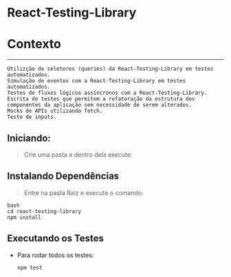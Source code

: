 

# React-Testing-Library
    
# Contexto

---

    Utilizção de seletores (queries) da React-Testing-Library em testes automatizados.
    Simulação de eventos com a React-Testing-Library em testes automatizados.
    Testes de fluxos lógicos assíncronos com a React-Testing-Library.
    Escrita de testes que permitem a refatoração da estrutura dos componentes da aplicação sem necessidade de serem alterados.
    Mocks de APIs utilizando fetch.
    Teste de inputs.
    
## Iniciando:

> Crie uma pasta e dentro dela execute: 


## Instalando Dependências

> Entre na pasta Raiz e execute o comando:

```
bash
cd react-testing-library
npm install

``` 
    
## Executando os Testes

* Para rodar todos os testes:

  ```
  npm test 
     
  ```

